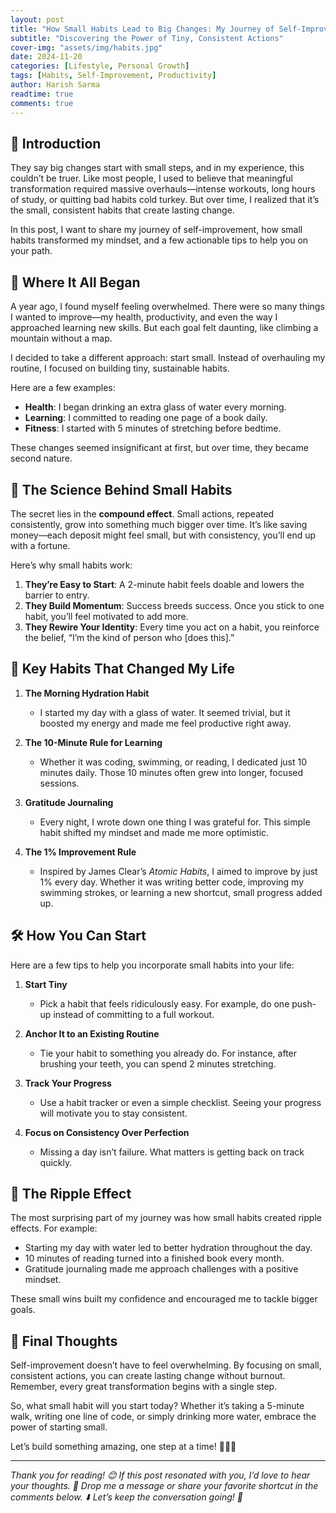 ```yaml
---
layout: post
title: "How Small Habits Lead to Big Changes: My Journey of Self-Improvement"
subtitle: "Discovering the Power of Tiny, Consistent Actions"
cover-img: "assets/img/habits.jpg"
date: 2024-11-20
categories: [Lifestyle, Personal Growth]
tags: [Habits, Self-Improvement, Productivity]
author: Harish Sarma
readtime: true
comments: true
---
```


## 🚀 Introduction  
They say big changes start with small steps, and in my experience, this couldn’t be truer. Like most people, I used to believe that meaningful transformation required massive overhauls—intense workouts, long hours of study, or quitting bad habits cold turkey. But over time, I realized that it’s the small, consistent habits that create lasting change.  

In this post, I want to share my journey of self-improvement, how small habits transformed my mindset, and a few actionable tips to help you on your path.  

## 🌱 Where It All Began  
A year ago, I found myself feeling overwhelmed. There were so many things I wanted to improve—my health, productivity, and even the way I approached learning new skills. But each goal felt daunting, like climbing a mountain without a map.  

I decided to take a different approach: start small. Instead of overhauling my routine, I focused on building tiny, sustainable habits.  

Here are a few examples:  
- **Health**: I began drinking an extra glass of water every morning.  
- **Learning**: I committed to reading one page of a book daily.  
- **Fitness**: I started with 5 minutes of stretching before bedtime.  

These changes seemed insignificant at first, but over time, they became second nature.  

## 🧠 The Science Behind Small Habits  
The secret lies in the **compound effect**. Small actions, repeated consistently, grow into something much bigger over time. It’s like saving money—each deposit might feel small, but with consistency, you’ll end up with a fortune.  

Here’s why small habits work:  
1. **They’re Easy to Start**: A 2-minute habit feels doable and lowers the barrier to entry.  
2. **They Build Momentum**: Success breeds success. Once you stick to one habit, you’ll feel motivated to add more.  
3. **They Rewire Your Identity**: Every time you act on a habit, you reinforce the belief, “I’m the kind of person who [does this].”  

## 🔑 Key Habits That Changed My Life  
1. **The Morning Hydration Habit**  
   - I started my day with a glass of water. It seemed trivial, but it boosted my energy and made me feel productive right away.  

2. **The 10-Minute Rule for Learning**  
   - Whether it was coding, swimming, or reading, I dedicated just 10 minutes daily. Those 10 minutes often grew into longer, focused sessions.  

3. **Gratitude Journaling**  
   - Every night, I wrote down one thing I was grateful for. This simple habit shifted my mindset and made me more optimistic.  

4. **The 1% Improvement Rule**  
   - Inspired by James Clear’s *Atomic Habits*, I aimed to improve by just 1% every day. Whether it was writing better code, improving my swimming strokes, or learning a new shortcut, small progress added up.  

## 🛠️ How You Can Start  
Here are a few tips to help you incorporate small habits into your life:  

1. **Start Tiny**  
   - Pick a habit that feels ridiculously easy. For example, do one push-up instead of committing to a full workout.  

2. **Anchor It to an Existing Routine**  
   - Tie your habit to something you already do. For instance, after brushing your teeth, you can spend 2 minutes stretching.  

3. **Track Your Progress**  
   - Use a habit tracker or even a simple checklist. Seeing your progress will motivate you to stay consistent.  

4. **Focus on Consistency Over Perfection**  
   - Missing a day isn’t failure. What matters is getting back on track quickly.  

## 🌟 The Ripple Effect  
The most surprising part of my journey was how small habits created ripple effects. For example:  
- Starting my day with water led to better hydration throughout the day.  
- 10 minutes of reading turned into a finished book every month.  
- Gratitude journaling made me approach challenges with a positive mindset.  

These small wins built my confidence and encouraged me to tackle bigger goals.  

## 🎯 Final Thoughts  
Self-improvement doesn’t have to feel overwhelming. By focusing on small, consistent actions, you can create lasting change without burnout. Remember, every great transformation begins with a single step.  

So, what small habit will you start today? Whether it’s taking a 5-minute walk, writing one line of code, or simply drinking more water, embrace the power of starting small.  

Let’s build something amazing, one step at a time! 🚶‍♂️💡  

---

_Thank you for reading! 😊 If this post resonated with you, I’d love to hear your thoughts. 💬 Drop me a message or share your favorite shortcut in the comments below. ⬇️ Let’s keep the conversation going! 🚀_